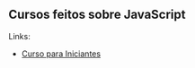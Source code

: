 ## Cursos feitos sobre JavaScript

Links:

* <a href="https://www.youtube.com/watch?v=i6Oi-YtXnAU">Curso para Iniciantes</a>
